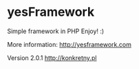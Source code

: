 # yesFramework
Simple framework in PHP
Enjoy! :)

More information: http://yesframework.com

Version 2.0.1
http://konkretny.pl